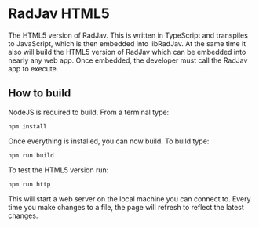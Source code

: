 # RadJav HTML5
The HTML5 version of RadJav. This is written in TypeScript and transpiles to JavaScript, which is then embedded into libRadJav. At the same time it also will build the HTML5 version of RadJav which can be embedded into nearly any web app. Once embedded, the developer must call the RadJav app to execute.

## How to build
NodeJS is required to build. From a terminal type: 

	npm install

Once everything is installed, you can now build. To build type:

	npm run build

To test the HTML5 version run: 

	npm run http

This will start a web server on the local machine you can connect to. Every time you make changes to a file, the page will refresh to reflect the latest changes.